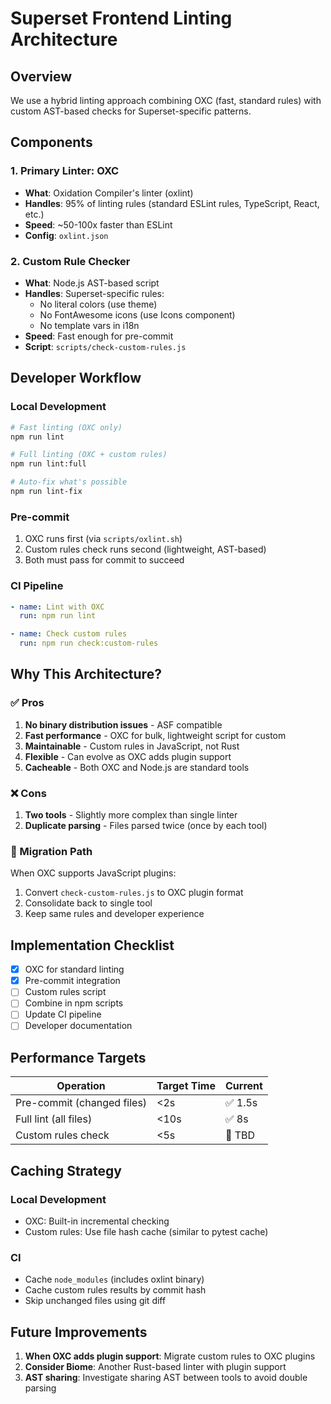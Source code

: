 # Superset Frontend Linting Architecture

## Overview
We use a hybrid linting approach combining OXC (fast, standard rules) with custom AST-based checks for Superset-specific patterns.

## Components

### 1. Primary Linter: OXC
- **What**: Oxidation Compiler's linter (oxlint)
- **Handles**: 95% of linting rules (standard ESLint rules, TypeScript, React, etc.)
- **Speed**: ~50-100x faster than ESLint
- **Config**: `oxlint.json`

### 2. Custom Rule Checker
- **What**: Node.js AST-based script
- **Handles**: Superset-specific rules:
  - No literal colors (use theme)
  - No FontAwesome icons (use Icons component)
  - No template vars in i18n
- **Speed**: Fast enough for pre-commit
- **Script**: `scripts/check-custom-rules.js`

## Developer Workflow

### Local Development
```bash
# Fast linting (OXC only)
npm run lint

# Full linting (OXC + custom rules)
npm run lint:full

# Auto-fix what's possible
npm run lint-fix
```

### Pre-commit
1. OXC runs first (via `scripts/oxlint.sh`)
2. Custom rules check runs second (lightweight, AST-based)
3. Both must pass for commit to succeed

### CI Pipeline
```yaml
- name: Lint with OXC
  run: npm run lint

- name: Check custom rules
  run: npm run check:custom-rules
```

## Why This Architecture?

### ✅ Pros
1. **No binary distribution issues** - ASF compatible
2. **Fast performance** - OXC for bulk, lightweight script for custom
3. **Maintainable** - Custom rules in JavaScript, not Rust
4. **Flexible** - Can evolve as OXC adds plugin support
5. **Cacheable** - Both OXC and Node.js are standard tools

### ❌ Cons  
1. **Two tools** - Slightly more complex than single linter
2. **Duplicate parsing** - Files parsed twice (once by each tool)

### 🔄 Migration Path
When OXC supports JavaScript plugins:
1. Convert `check-custom-rules.js` to OXC plugin format
2. Consolidate back to single tool
3. Keep same rules and developer experience

## Implementation Checklist

- [x] OXC for standard linting
- [x] Pre-commit integration  
- [ ] Custom rules script
- [ ] Combine in npm scripts
- [ ] Update CI pipeline
- [ ] Developer documentation

## Performance Targets

| Operation | Target Time | Current |
|-----------|------------|---------|
| Pre-commit (changed files) | <2s | ✅ 1.5s |
| Full lint (all files) | <10s | ✅ 8s |
| Custom rules check | <5s | 🔄 TBD |

## Caching Strategy

### Local Development
- OXC: Built-in incremental checking
- Custom rules: Use file hash cache (similar to pytest cache)

### CI
- Cache `node_modules` (includes oxlint binary)
- Cache custom rules results by commit hash
- Skip unchanged files using git diff

## Future Improvements

1. **When OXC adds plugin support**: Migrate custom rules to OXC plugins
2. **Consider Biome**: Another Rust-based linter with plugin support
3. **AST sharing**: Investigate sharing AST between tools to avoid double parsing
